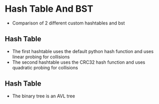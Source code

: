 # Hash Table And BST
- Comparison of 2 different custom hashtables and bst
## Hash Table 
- The first hashtable uses the default python hash function and uses linear probing for collisions
- The second hashtable uses the CRC32 hash function and uses quadratic probing for collisions

## Hash Table 
- The binary tree is an AVL tree
